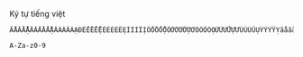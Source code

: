 Ký tự tiếng việt

```
ẮẰẲẴẶĂẤẦẨẪẬÂÁÀÃẢẠĐẾỀỂỄỆÊÉÈẺẼẸÍÌỈĨỊỐỒỔỖỘÔỚỜỞỠỢƠÓÒÕỎỌỨỪỬỮỰƯÚÙỦŨỤÝỲỶỸỴắằẳẵặăấầẩẫậâáàãảạđếềểễệêéèẻẽẹíìỉĩịốồổỗộôớờởỡợơóòõỏọứừửữựưúùủũụýỳỷỹỵ
```
```
A-Za-z0-9
```
